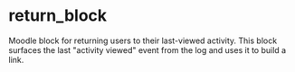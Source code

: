 # return_block
Moodle block for returning users to their last-viewed activity. This block surfaces the last "activity viewed" event from the log and uses it to build a link.
